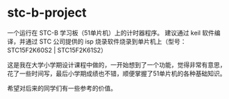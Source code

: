 # stc-b-project
一个运行在 STC-B 学习板（51单片机）上的计时器程序。
建议通过 keil 软件编译，并通过 STC 公司提供的 isp 烧录软件烧录到单片机上（型号：STC15F2K60S2 | STC15F2K61S2）

这是我在大学小学期设计课程中做的，一开始想到了一个功能，觉得非常有意思，花了一些时间写，最后小学期成绩也不错，顺便掌握了51单片机的各种基础知识。

希望对后来的同学们有一些参考的价值。
